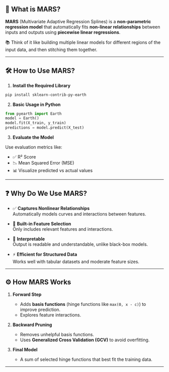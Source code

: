 ## 🌱 What is MARS?

**MARS** (Multivariate Adaptive Regression Splines) is a **non-parametric regression model** that automatically fits **non-linear relationships** between inputs and outputs using **piecewise linear regressions**.

📚 Think of it like building multiple linear models for different regions of the input data, and then stitching them together.

---

## 🛠️ How to Use MARS?

1. **Install the Required Library**

```bash
pip install sklearn-contrib-py-earth
```

2. **Basic Usage in Python**

```python
from pyearth import Earth
model = Earth()
model.fit(X_train, y_train)
predictions = model.predict(X_test)
```

3. **Evaluate the Model**

Use evaluation metrics like:
- ✅ R² Score
- 📉 Mean Squared Error (MSE)
- 📊 Visualize predicted vs actual values

---

## ❓ Why Do We Use MARS?

- ✅ **Captures Nonlinear Relationships**  
  Automatically models curves and interactions between features.

- 🧠 **Built-in Feature Selection**  
  Only includes relevant features and interactions.

- 🔎 **Interpretable**  
  Output is readable and understandable, unlike black-box models.

- ⚡ **Efficient for Structured Data**  
  Works well with tabular datasets and moderate feature sizes.

---

## ⚙️ How MARS Works

1. **Forward Step**
   - Adds **basis functions** (hinge functions like `max(0, x - c)`) to improve prediction.
   - Explores feature interactions.

2. **Backward Pruning**
   - Removes unhelpful basis functions.
   - Uses **Generalized Cross Validation (GCV)** to avoid overfitting.

3. **Final Model**
   - A sum of selected hinge functions that best fit the training data.

---
